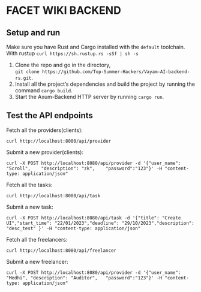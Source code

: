 # FACET WIKI BACKEND

## Setup and run

Make sure you have Rust and Cargo installed with the `default` toolchain.  
With rustup `curl https://sh.rustup.rs -sSf | sh -s`

1. Clone the repo and go in the directory,  
   `git clone https://github.com/Top-Summer-Hackers/Vayam-AI-backend-rs.git`.
2. Install all the project’s dependencies and build the project by running the command `cargo build`.
3. Start the Axum-Backend HTTP server by running `cargo run`.

## Test the API endpoints

Fetch all the providers(clients):

`curl http://localhost:8080/api/provider`

Submit a new provider(clients):

`curl -X POST http://localhost:8080/api/provider -d '{"user_name": "Scroll",	"description": "zk",	"password":"123"}' -H "content-type: application/json"`

Fetch all the tasks:

`curl http://localhost:8080/api/task`

Submit a new task:

`curl -X POST http://localhost:8080/api/task -d '{"title": "Create UI","start_time": "22/01/2023","deadline": "29/10/2023","description": "desc_test" }' -H "content-type: application/json"`

Fetch all the freelancers:

`curl http://localhost:8080/api/freelancer`

Submit a new freelancer:

`curl -X POST http://localhost:8080/api/provider -d '{"user_name": "Medhi",	"description": "Auditor",	"password":"123"}' -H "content-type: application/json"`
